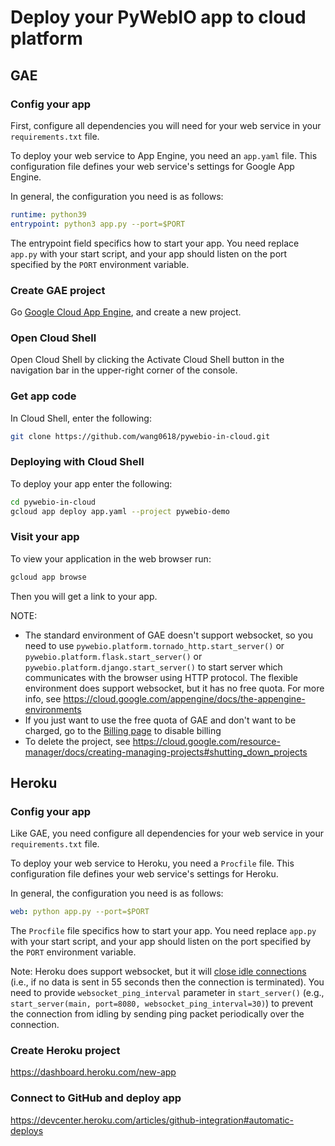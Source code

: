 # Deploy your PyWebIO app to cloud platform

## GAE

### Config your app

First, configure all dependencies you will need for your web service in your `requirements.txt` file.

To deploy your web service to App Engine, you need an `app.yaml` file. This configuration file defines your web service's settings for Google App Engine.

In general, the configuration you need is as follows:

```yaml
runtime: python39
entrypoint: python3 app.py --port=$PORT
```
The entrypoint field specifics how to start your app. You need replace `app.py` with your start script, and your app should listen on the port specified by the `PORT` environment variable.

### Create GAE project
Go [Google Cloud App Engine](https://console.cloud.google.com/appengine), and create a new project.

### Open Cloud Shell
Open Cloud Shell by clicking the Activate Cloud Shell button in the navigation bar in the upper-right corner of the console.

### Get app code

In Cloud Shell, enter the following:

```bash
git clone https://github.com/wang0618/pywebio-in-cloud.git
```

### Deploying with Cloud Shell
To deploy your app enter the following:

```bash
cd pywebio-in-cloud
gcloud app deploy app.yaml --project pywebio-demo
```

### Visit your app

To view your application in the web browser run:
```bash
gcloud app browse
```

Then you will get a link to your app.

NOTE:
 - The standard environment of GAE doesn't support websocket, so you need to use `pywebio.platform.tornado_http.start_server()` or `pywebio.platform.flask.start_server()` or `pywebio.platform.django.start_server()` to start server which communicates with the browser using HTTP protocol. The flexible environment does support websocket, but it has no free quota. For more info, see https://cloud.google.com/appengine/docs/the-appengine-environments
 - If you just want to use the free quota of GAE and don't want to be charged, go to the [Billing page](https://console.cloud.google.com/billing/projects) to disable billing
 - To delete the project, see https://cloud.google.com/resource-manager/docs/creating-managing-projects#shutting_down_projects


## Heroku

### Config your app

Like GAE, you need configure all dependencies for your web service in your `requirements.txt` file.

To deploy your web service to Heroku, you need a `Procfile` file. This configuration file defines your web service's settings for Heroku.

In general, the configuration you need is as follows:

```yaml
web: python app.py --port=$PORT
```
The `Procfile` file specifics how to start your app. You need replace `app.py` with your start script, and your app should listen on the port specified by the `PORT` environment variable.

Note: Heroku does support websocket, but it will [close idle connections](https://devcenter.heroku.com/articles/websockets#timeouts) (i.e., if no data is sent in 55 seconds then the connection is terminated). You need to provide `websocket_ping_interval` parameter in `start_server()` (e.g., `start_server(main, port=8080, websocket_ping_interval=30)`) to prevent the connection from idling by sending ping packet periodically over the connection.

### Create Heroku project

https://dashboard.heroku.com/new-app

### Connect to GitHub and deploy app

https://devcenter.heroku.com/articles/github-integration#automatic-deploys
